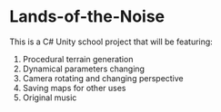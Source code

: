# Lands-of-the-Noise

This is a C# Unity school project that will be featuring:
1) Procedural terrain generation
2) Dynamical parameters changing
3) Camera rotating and changing perspective
4) Saving maps for other uses
5) Original music


